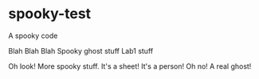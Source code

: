 # spooky-test
A spooky code 

Blah Blah Blah 
Spooky ghost stuff
Lab1 stuff


Oh look! More spooky stuff.
It's a sheet! 
It's a person! 
Oh no! A real ghost!
